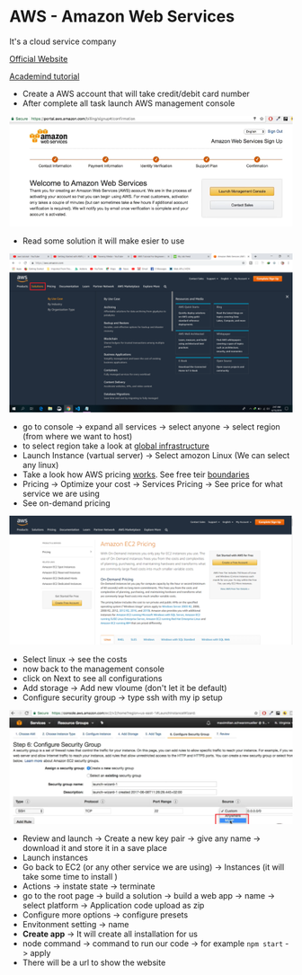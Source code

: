 # AWS - Amazon Web Services

It's a cloud service company

[Official Website](https://aws.amazon.com/)

[Academind tutorial](https://www.youtube.com/watch?v=ubCNZRNjhyo)

 - Create a AWS account that will take credit/debit card number
 - After complete all task launch AWS management console

![Management console](img/management_console.png)

 - Read some solution it will make esier to use

![solution](/img/solution.png)

 - go to console -> expand all services -> select anyone -> select region (from where we want to host)
 - to select region take a look at [global infrastructure](https://aws.amazon.com/about-aws/global-infrastructure/?hp=tile&tile=map)
 - Launch Instance (vartual server) -> Select amozon Linux (We can select any linux)
 - Take a look how AWS pricing [works](https://aws.amazon.com/pricing/?nc2=h_ql_pr). See free teir [boundaries](https://aws.amazon.com/free/?all-free-tier.sort-by=item.additionalFields.SortRank&all-free-tier.sort-order=asc&awsf.Free%20Tier%20Types=categories%23featured)
 - Pricing -> Optimize your cost -> Services Pricing -> See price for what service we are using
 - See on-demand pricing

![pricing](img/pricing.png)

 - Select linux -> see the costs
 - now back to the management console
 - click on Next to see all configurations
 - Add storage -> Add new vloume (don't let it be default)
 - Configure security group -> type ssh with my ip setup

![ip](img/ip.png)

 - Review and launch -> Create a new key pair -> give any name ->  download it and store it in a save place
 - Launch instances
 - Go back to EC2 (or any other service we are using) -> Instances (it will take some time to install )
 - Actions -> instate state -> terminate
 - go to the root page -> build a solution -> build a web app -> name -> select platform -> Application  code upload as zip
 - Configure more options -> configure presets
 - Envitonment setting -> name 
 - **Create app** -> It will create all installation for us
 - node command -> command to run our code -> for example `npm start` -> apply
 - There will be a url to show the website